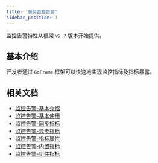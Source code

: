 ```yaml
---
title: '服务监控告警'
sidebar_position: 1
---
```


监控告警特性从框架 `v2.7` 版本开始提供。

## 基本介绍

开发者通过 `GoFrame` 框架可以快速地实现监控指标及指标暴露。

## 相关文档

- [监控告警-基本介绍](/docs/服务可观测性/服务监控告警/监控告警-基本介绍)
- [监控告警-基本使用](/docs/服务可观测性/服务监控告警/监控告警-基本使用)
- [监控告警-同步指标](/docs/服务可观测性/服务监控告警/监控告警-同步指标)
- [监控告警-异步指标](/docs/服务可观测性/服务监控告警/监控告警-异步指标)
- [监控告警-指标属性](/docs/服务可观测性/服务监控告警/监控告警-指标属性)
- [监控告警-内置指标](/docs/服务可观测性/服务监控告警/监控告警-内置指标)
- [监控告警-组件指标](/docs/服务可观测性/服务监控告警/监控告警-组件指标)
